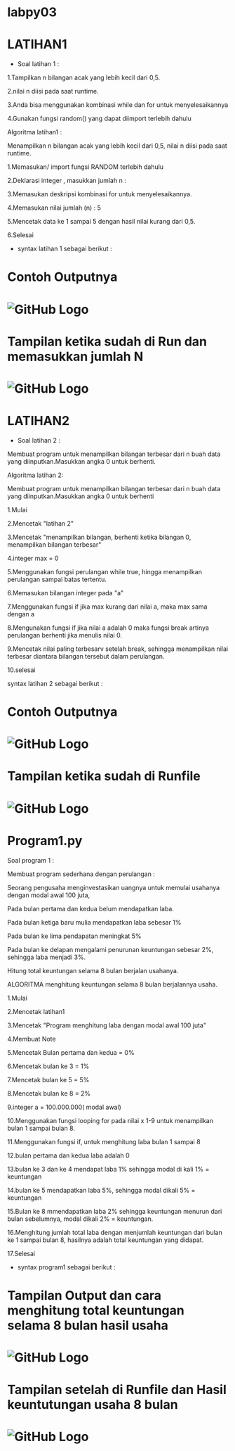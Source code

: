 # labpy03


# LATIHAN1

* Soal latihan 1 :

1.Tampilkan n bilangan acak yang lebih kecil dari 0,5.

2.nilai n diisi pada saat runtime.

3.Anda bisa menggunakan kombinasi while dan for untuk menyelesaikannya

4.Gunakan fungsi random() yang dapat diimport terlebih dahulu

Algoritma latihan1 :

Menampilkan n bilangan acak yang lebih kecil dari 0,5, nilai n diisi pada saat runtime.

1.Memasukan/ import fungsi RANDOM terlebih dahulu

2.Deklarasi integer , masukkan jumlah n :

3.Memasukan deskripsi kombinasi for untuk menyelesaikannya.

4.Memasukan nilai jumlah (n) : 5

5.Mencetak data ke 1 sampai 5 dengan hasil nilai kurang dari 0,5.

6.Selesai

* syntax latihan 1 sebagai berikut :
# Contoh Outputnya
# ![GitHub Logo]({1}.png) <h2>

# Tampilan ketika sudah di Run dan memasukkan jumlah N
# ![GitHub Logo]({2}.png) <h2>

# LATIHAN2
* Soal latihan 2 :

Membuat program untuk menampilkan bilangan terbesar dari n buah data yang diinputkan.Masukkan angka 0 untuk berhenti.

Algoritma latihan 2:

Membuat program untuk menampilkan bilangan terbesar dari n buah data yang diinputkan.Masukkan angka 0 untuk berhenti

1.Mulai

2.Mencetak "latihan 2"

3.Mencetak "menampilkan bilangan, berhenti ketika bilangan 0, menampilkan bilangan terbesar"

4.integer max = 0

5.Menggunakan fungsi perulangan while true, hingga menampilkan perulangan sampai batas tertentu.

6.Memasukan bilangan integer pada "a"

7.Menggunakan fungsi if jika max kurang dari nilai a, maka max sama dengan a

8.Mengunakan fungsi if jika nilai a adalah 0 maka fungsi break artinya perulangan berhenti jika menulis nilai 0.

9.Mencetak nilai paling terbesarv setelah break, sehingga menampilkan nilai terbesar diantara bilangan tersebut dalam perulangan.

10.selesai

syntax latihan 2 sebagai berikut :

# Contoh Outputnya
# ![GitHub Logo]({3}.png) <h2>

# Tampilan ketika sudah di Runfile
# ![GitHub Logo]({4}.png) <h2>

# Program1.py
Soal program 1 :

Membuat program sederhana dengan perulangan :

Seorang pengusaha menginvestasikan uangnya untuk memulai usahanya dengan modal awal 100 juta,

Pada bulan pertama dan kedua belum mendapatkan laba.

Pada bulan ketiga baru mulia mendapatkan laba sebesar 1%

Pada bulan ke lima pendapatan meningkat 5%

Pada bulan ke delapan mengalami penurunan keuntungan sebesar 2%, sehingga laba menjadi 3%.

Hitung total keuntungan selama 8 bulan berjalan usahanya.

ALGORITMA menghitung keuntungan selama 8 bulan berjalannya usaha.

1.Mulai

2.Mencetak latihan1

3.Mencetak "Program menghitung laba dengan modal awal 100 juta"

4.Membuat Note

5.Mencetak Bulan pertama dan kedua = 0%

6.Mencetak bulan ke 3 = 1%

7.Mencetak bulan ke 5 = 5%

8.Mencetak bulan ke 8 = 2%

9.integer a = 100.000.000( modal awal)

10.Menggunakan fungsi looping for pada nilai x 1-9 untuk menampilkan bulan 1 sampai bulan 8.

11.Menggunakan fungsi if, untuk menghitung laba bulan 1 sampai 8

12.bulan pertama dan kedua laba adalah 0

13.bulan ke 3 dan ke 4 mendapat laba 1% sehingga modal di kali 1% = keuntungan

14.bulan ke 5 mendapatkan laba 5%, sehingga modal dikali 5% = keuntungan

15.Bulan ke 8 mmendapatkan laba 2% sehingga keuntungan menurun dari bulan sebelumnya, modal dikali 2% = keuntungan.

16.Menghitung jumlah total laba dengan menjumlah keuntungan dari bulan ke 1 sampai bulan 8, hasilnya adalah total keuntungan yang didapat.

17.Selesai

* syntax program1 sebagai berikut :
# Tampilan Output dan cara menghitung total keuntungan selama 8 bulan hasil usaha
# ![GitHub Logo]([5].png) <h2>

# Tampilan setelah di Runfile dan Hasil keuntutungan usaha 8 bulan
# ![GitHub Logo]([6].png) <h2>

